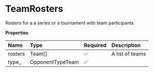 # TeamRosters

Rosters for a a series or a tournament with team participants

**Properties**

| Name    | Type             | Required | Description     |
| :------ | :--------------- | :------- | :-------------- |
| rosters | Team[]           | ✅       | A list of teams |
| type\_  | OpponentTypeTeam | ✅       |                 |
